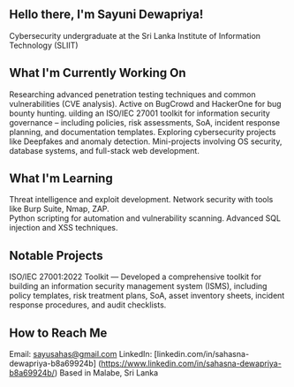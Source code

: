 ## Hello there, I'm Sayuni Dewapriya!

Cybersecurity undergraduate at the Sri Lanka Institute of Information Technology (SLIIT)

## What I'm Currently Working On
Researching advanced penetration testing techniques and common vulnerabilities (CVE analysis).
Active on BugCrowd and HackerOne for bug bounty hunting.
uilding an ISO/IEC 27001 toolkit for information security governance – including policies, risk assessments, SoA, incident response planning, and documentation templates.
Exploring cybersecurity projects like Deepfakes and anomaly detection.
Mini-projects involving OS security, database systems, and full-stack web development.

## What I'm Learning
Threat intelligence and exploit development.
Network security with tools like Burp Suite, Nmap, ZAP.  
Python scripting for automation and vulnerability scanning.
Advanced SQL injection and XSS techniques.

## Notable Projects
ISO/IEC 27001:2022 Toolkit — Developed a comprehensive toolkit for building an information security management system (ISMS), including policy templates, risk treatment plans, SoA, asset inventory sheets, incident response procedures, and audit checklists.

## How to Reach Me
Email: [sayusahas@gmail.com](mailto:sayusahas@gmail.com)
LinkedIn: [linkedin.com/in/sahasna-dewapriya-b8a69924b] (https://www.linkedin.com/in/sahasna-dewapriya-b8a69924b/)
Based in Malabe, Sri Lanka
